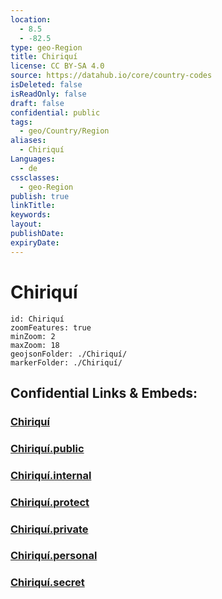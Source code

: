```yaml
---
location:
  - 8.5
  - -82.5
type: geo-Region
title: Chiriquí
license: CC BY-SA 4.0
source: https://datahub.io/core/country-codes
isDeleted: false
isReadOnly: false
draft: false
confidential: public
tags:
  - geo/Country/Region
aliases:
  - Chiriquí
Languages:
  - de
cssclasses:
  - geo-Region
publish: true
linkTitle:
keywords:
layout:
publishDate:
expiryDate:
---
```


# Chiriquí

```leaflet
id: Chiriquí
zoomFeatures: true 
minZoom: 2 
maxZoom: 18
geojsonFolder: ./Chiriquí/
markerFolder: ./Chiriquí/
```


## Confidential Links & Embeds: 

### [Chiriquí](/_Standards/Earth/Continent/America~Central/Panama/Provinces~Panama/Chiriquí.md) 

### [Chiriquí.public](/_public/Earth/Continent/America~Central/Panama/Provinces~Panama/Chiriquí.public.md) 

### [Chiriquí.internal](/_internal/Earth/Continent/America~Central/Panama/Provinces~Panama/Chiriquí.internal.md) 

### [Chiriquí.protect](/_protect/Earth/Continent/America~Central/Panama/Provinces~Panama/Chiriquí.protect.md) 

### [Chiriquí.private](/_private/Earth/Continent/America~Central/Panama/Provinces~Panama/Chiriquí.private.md) 

### [Chiriquí.personal](/_personal/Earth/Continent/America~Central/Panama/Provinces~Panama/Chiriquí.personal.md) 

### [Chiriquí.secret](/_secret/Earth/Continent/America~Central/Panama/Provinces~Panama/Chiriquí.secret.md)

